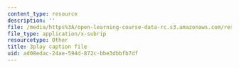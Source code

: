 ```yaml
---
content_type: resource
description: ''
file: /media/https%3A/open-learning-course-data-rc.s3.amazonaws.com/res-6-012-introduction-to-probability-spring-2018/ad08edac24ae594d872cbbe3dbbfb7df_MzvRQFYUEFU.vtt
file_type: application/x-subrip
resourcetype: Other
title: 3play caption file
uid: ad08edac-24ae-594d-872c-bbe3dbbfb7df
---
```

